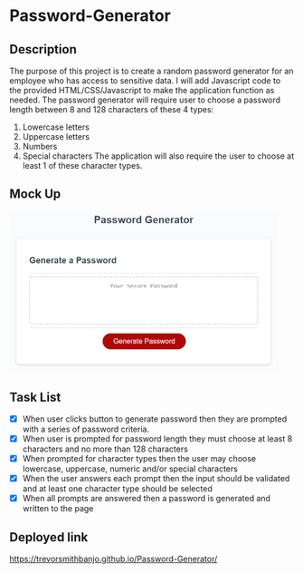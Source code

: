 # Password-Generator

## Description

The purpose of this project is to create a random password generator for an employee who has access to sensitive data. I will add Javascript code to the provided HTML/CSS/Javascript to make the application function as needed. The password generator will require user to choose a password length between 8 and 128 characters of these 4 types:
1. Lowercase letters
2. Uppercase letters
3. Numbers
4. Special characters
The application will also require the user to choose at least 1 of these character types.

## Mock Up

<img src="./Assets/03-javascript-homework-demo.png" alt="A mock up image of application" width=475>

## Task List
- [x] When user clicks button to generate password then they are prompted with a series of password criteria.
- [x] When user is prompted for password length they must choose at least 8 characters and no more than 128 characters
- [x] When prompted for character types then the user may choose lowercase, uppercase, numeric and/or special characters
- [x] When the user answers each prompt then the input should be validated and at least one character type should be selected
- [x] When all prompts are answered then a password is generated and written to the page

## Deployed link

https://trevorsmithbanjo.github.io/Password-Generator/
